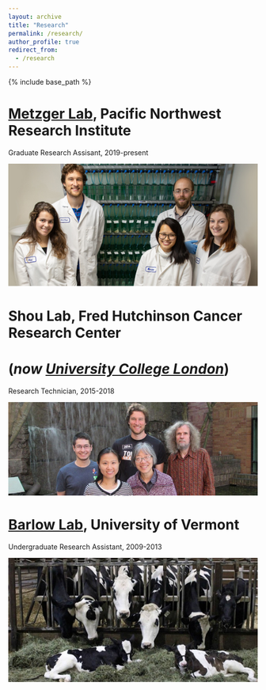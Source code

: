 ```yaml
---
layout: archive
title: "Research"
permalink: /research/
author_profile: true
redirect_from:
  - /research
---
```


{% include base_path %}


[Metzger Lab](https://www.pnri.org/research/labs/metzger-lab/), Pacific Northwest Research Institute
=====
Graduate Research Assisant, 2019-present

![Metzger lab](/images/Metzger_lab_tanks.png)


Shou Lab, Fred Hutchinson Cancer Research Center
=====
(*now [University College London](https://iris.ucl.ac.uk/iris/browse/profile?upi=WSHOU61)*)
=====
Research Technician, 2015-2018

![Shou lab](/images/shou_lab_group.jpg)

[Barlow Lab](https://www.uvm.edu/cals/asci/barlow-lab), University of Vermont
=====
Undergraduate Research Assistant, 2009-2013

![Barlow lab](/images/barlow_lab_cows.jpg)

